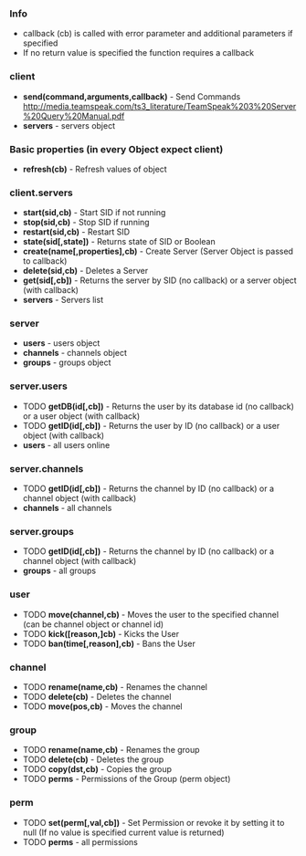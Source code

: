 ### Info
 - callback (cb) is called with error parameter and additional parameters if specified
 - If no return value is specified the function requires a callback

### client
 - **send(command,arguments,callback)** - Send Commands http://media.teamspeak.com/ts3_literature/TeamSpeak%203%20Server%20Query%20Manual.pdf
 - **servers** - servers object

### Basic properties (in every Object expect client)
 - **refresh(cb)** - Refresh values of object

### client.servers
 - **start(sid,cb)** - Start SID if not running
 - **stop(sid,cb)** - Stop SID if running
 - **restart(sid,cb)** - Restart SID
 - **state(sid[,state])** - Returns state of SID or Boolean
 - **create(name[,properties],cb)** - Create Server (Server Object is passed to callback)
 - **delete(sid,cb)** - Deletes a Server
 - **get(sid[,cb])** - Returns the server by SID (no callback) or a server object (with callback)
 - **servers** - Servers list

### server
- **users** - users object
- **channels** - channels object
- **groups** - groups object

### server.users
 - TODO **getDB(id[,cb])** - Returns the user by its database id (no callback) or a user object (with callback)
 - TODO **getID(id[,cb])** - Returns the user by ID (no callback) or a user object (with callback)
 - **users** - all users online

### server.channels
 - TODO **getID(id[,cb])** - Returns the channel by ID (no callback) or a channel object (with callback)
 - **channels** - all channels

### server.groups
 - TODO **getID(id[,cb])** - Returns the channel by ID (no callback) or a channel object (with callback)
 - **groups** - all groups

### user
 - TODO **move(channel,cb)** - Moves the user to the specified channel (can be channel object or channel id)
 - TODO **kick([reason,]cb)** - Kicks the User
 - TODO **ban(time[,reason],cb)** - Bans the User

### channel
 - TODO **rename(name,cb)** - Renames the channel
 - TODO **delete(cb)** - Deletes the channel
 - TODO **move(pos,cb)** - Moves the channel

### group
 - TODO **rename(name,cb)** - Renames the group
 - TODO **delete(cb)** - Deletes the group
 - TODO **copy(dst,cb)** - Copies the group
 - TODO **perms** - Permissions of the Group (perm object)

### perm
 - TODO **set(perm[,val,cb])** - Set Permission or revoke it by setting it to null (If no value is specified current value is returned)
 - TODO **perms** - all permissions
